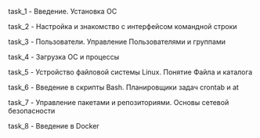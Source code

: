 task_1 - Введение. Установка ОС 

task_2 - Настройка и знакомство с интерфейсом командной строки

task_3 - Пользователи. Управление Пользователями и группами

task_4 - Загрузка ОС и процессы

task_5 - Устройство файловой системы Linux. Понятие Файла и каталога

task_6 - Введение в скрипты Bash. Планировщики задач crontab и at

task_7 - Управление пакетами и репозиториями. Основы сетевой безопасности

task_8 - Введение в Docker
